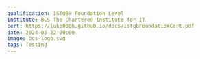 ```yaml
---
qualification: ISTQB® Foundation Level
institute: BCS The Chartered Institute for IT
cert: https://luke000h.github.io/docs/istqbFoundationCert.pdf
date: 2024-05-22 00:00
image: bcs-logo.svg
tags: Testing
---
```



